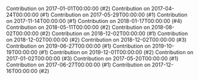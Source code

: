 Contribution on 2017-01-01T00:00:00 (#2)
Contribution on 2017-04-24T00:00:00 (#1)
Contribution on 2017-05-29T00:00:00 (#1)
Contribution on 2017-11-14T00:00:00 (#1)
Contribution on 2018-01-17T00:00:00 (#4)
Contribution on 2018-05-11T00:00:00 (#2)
Contribution on 2018-08-02T00:00:00 (#2)
Contribution on 2018-12-02T00:00:00 (#1)
Contribution on 2018-12-02T00:00:00 (#2)
Contribution on 2018-12-02T00:00:00 (#3)
Contribution on 2019-06-27T00:00:00 (#1)
Contribution on 2019-10-19T00:00:00 (#1)
Contribution on 2019-12-01T00:00:00 (#2)
Contribution on 2017-01-02T00:00:00 (#3)
Contribution on 2017-05-20T00:00:00 (#1)
Contribution on 2017-06-27T00:00:00 (#1)
Contribution on 2017-12-16T00:00:00 (#2)
